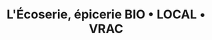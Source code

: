 ---
title: "L'Écoserie, épicerie BIO • LOCAL • VRAC"
url: /artemare/lecoserie-epicerie-bio-local-vrac/
shop: commodité
---